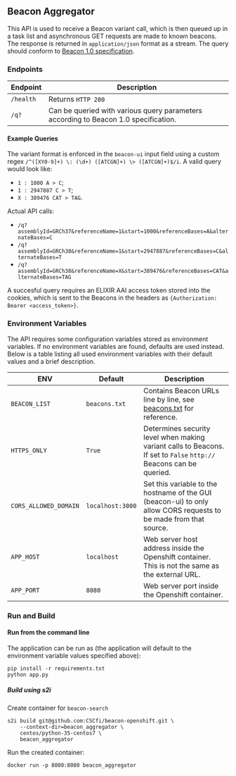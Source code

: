 ## Beacon Aggregator

This API is used to receive a Beacon variant call, which is then queued up in a task list and asynchronous GET requests are made to known beacons. The response is returned in `application/json` format as a stream. The query should conform to [Beacon 1.0 specification](https://github.com/ga4gh-beacon/specification/blob/master/beacon.md).

### Endpoints
| Endpoint | Description |
| --- | --- |
| `/health` | Returns `HTTP 200` |
| `/q?` | Can be queried with various query parameters according to Beacon 1.0 specification. |

#### Example Queries
The variant format is enforced in the `beacon-ui` input field using a custom regex `/^([XY0-9]+) \: (\d+) ([ATCGN]+) \> ([ATCGN]+)$/i`.
A valid query would look like:
 * `1 : 1000 A > C`;
 * `1 : 2947887 C > T`;
 * `X : 389476 CAT > TAG`.

Actual API calls:
* `/q?assemblyId=GRCh37&referenceName=1&start=1000&referenceBases=A&alternateBases=C`
* `/q?assemblyId=GRCh38&referenceName=1&start=2947887&referenceBases=C&alternateBases=T`
* `/q?assemblyId=GRCh38&referenceName=X&start=389476&referenceBases=CAT&alternateBases=TAG`


A succesful query requires an ELIXIR AAI access token stored into the cookies, which is sent to the Beacons in the headers as `{Authorization: Bearer <access_token>}`.

### Environment Variables
The API requires some configuration variables stored as environment variables. If no environment variables are found, defaults are used instead. Below is a table listing all used environment variables with their default values and a brief description.

| ENV | Default | Description |
| --- | --- | --- |
| `BEACON_LIST` | `beacons.txt` | Contains Beacon URLs line by line, see [beacons.txt](https://github.com/CSCfi/beacon-openshift/blob/master/beacon-aggregator/beacons.txt) for reference. |
| `HTTPS_ONLY` | `True` | Determines security level when making variant calls to Beacons. If set to `False` `http://` Beacons can be queried. |
| `CORS_ALLOWED_DOMAIN` | `localhost:3000` | Set this variable to the hostname of the GUI (beacon-ui) to only allow CORS requests to be made from that source. |
| `APP_HOST` | `localhost` | Web server host address inside the Openshift container. This is not the same as the external URL. |
| `APP_PORT` | `8080` | Web server port inside the Openshift container. |

### Run and Build

#### Run from the command line

The application can be run as (the application will default to the environment variable values specified above):

```
pip install -r requirements.txt
python app.py
```

##### Build using s2i

Create container for `beacon-search`
```
s2i build git@github.com:CSCfi/beacon-openshift.git \
    --context-dir=beacon_aggregator \
    centos/python-35-centos7 \
    beacon_aggregator
```

Run the created container:
```
docker run -p 8080:8080 beacon_aggregator
```

